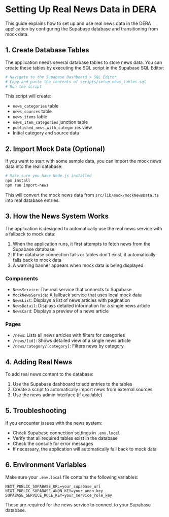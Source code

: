 # Setting Up Real News Data in DERA

This guide explains how to set up and use real news data in the DERA application by configuring the Supabase database and transitioning from mock data.

## 1. Create Database Tables

The application needs several database tables to store news data. You can create these tables by executing the SQL script in the Supabase SQL Editor:

```bash
# Navigate to the Supabase Dashboard > SQL Editor
# Copy and paste the contents of scripts/setup_news_tables.sql
# Run the script
```

This script will create:
- `news_categories` table
- `news_sources` table 
- `news_items` table
- `news_item_categories` junction table
- `published_news_with_categories` view
- Initial category and source data

## 2. Import Mock Data (Optional)

If you want to start with some sample data, you can import the mock news data into the real database:

```bash
# Make sure you have Node.js installed
npm install
npm run import-news
```

This will convert the mock news data from `src/lib/mock/mockNewsData.ts` into real database entries.

## 3. How the News System Works

The application is designed to automatically use the real news service with a fallback to mock data:

1. When the application runs, it first attempts to fetch news from the Supabase database
2. If the database connection fails or tables don't exist, it automatically falls back to mock data
3. A warning banner appears when mock data is being displayed

### Components

- `NewsService`: The real service that connects to Supabase
- `MockNewsService`: A fallback service that uses local mock data
- `NewsList`: Displays a list of news articles with pagination
- `NewsDetail`: Displays detailed information for a single news article
- `NewsCard`: Displays a preview of a news article

### Pages

- `/news`: Lists all news articles with filters for categories
- `/news/[id]`: Shows detailed view of a single news article
- `/news/category/[category]`: Filters news by category

## 4. Adding Real News

To add real news content to the database:

1. Use the Supabase dashboard to add entries to the tables
2. Create a script to automatically import news from external sources
3. Use the news admin interface (if available)

## 5. Troubleshooting

If you encounter issues with the news system:

- Check Supabase connection settings in `.env.local`
- Verify that all required tables exist in the database
- Check the console for error messages
- If necessary, the application will automatically fall back to mock data

## 6. Environment Variables

Make sure your `.env.local` file contains the following variables:

```
NEXT_PUBLIC_SUPABASE_URL=your_supabase_url
NEXT_PUBLIC_SUPABASE_ANON_KEY=your_anon_key
SUPABASE_SERVICE_ROLE_KEY=your_service_role_key
```

These are required for the news service to connect to your Supabase database. 